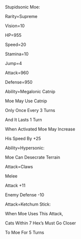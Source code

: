 Stupidsonic Moe:

Rarity=Supreme

Vision=10

HP=955

Speed=20

Stamina=10

Jump=4

Attack=960

Defense=950

Ability=Megalonic Catnip

Moe May Use Catnip

Only Once Every 3 Turns

And It Lasts 1 Turn

When Activated Moe May Increase 

His Speed By +25

Ability=Hypersonic:

Moe Can Desecrate Terrain

Attack=Claws

Melee

Attack +11

Enemy Defense -10

Attack=Ketchum Stick:

When Moe Uses This Attack,

Cats Within 7 Hex’s Must Go Closer

To Moe For 5 Turns
